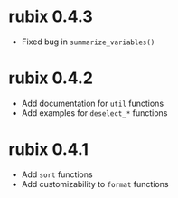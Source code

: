 # rubix 0.4.3  

* Fixed bug in `summarize_variables()`  



# rubix 0.4.2   

* Add documentation for `util` functions  
* Add examples for `deselect_*` functions  


# rubix 0.4.1   

* Add `sort` functions  
* Add customizability to `format` functions  




